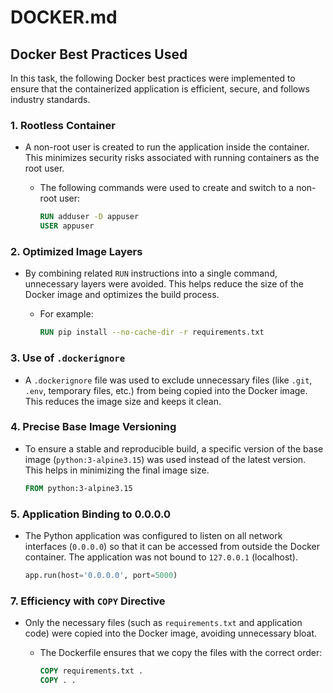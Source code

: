 # DOCKER.md

## Docker Best Practices Used

In this task, the following Docker best practices were implemented to ensure that the containerized application is efficient, secure, and follows industry standards.

### 1. **Rootless Container**

- A non-root user is created to run the application inside the container. This minimizes security risks associated with running containers as the root user.
  - The following commands were used to create and switch to a non-root user:

     ```dockerfile
     RUN adduser -D appuser
     USER appuser
     ```

### 2. **Optimized Image Layers**

- By combining related `RUN` instructions into a single command, unnecessary layers were avoided. This helps reduce the size of the Docker image and optimizes the build process.
  - For example:

     ```dockerfile
     RUN pip install --no-cache-dir -r requirements.txt
     ```

### 3. **Use of `.dockerignore`**

- A `.dockerignore` file was used to exclude unnecessary files (like `.git`, `.env`, temporary files, etc.) from being copied into the Docker image. This reduces the image size and keeps it clean.

### 4. **Precise Base Image Versioning**

- To ensure a stable and reproducible build, a specific version of the base image (`python:3-alpine3.15`) was used instead of the latest version. This helps in minimizing the final image size.

     ```dockerfile
     FROM python:3-alpine3.15
     ```

### 5. **Application Binding to 0.0.0.0**

- The Python application was configured to listen on all network interfaces (`0.0.0.0`) so that it can be accessed from outside the Docker container. The application was not bound to `127.0.0.1` (localhost).

     ```python
     app.run(host='0.0.0.0', port=5000)
     ```

### 7. **Efficiency with `COPY` Directive**

- Only the necessary files (such as `requirements.txt` and application code) were copied into the Docker image, avoiding unnecessary bloat.
  - The Dockerfile ensures that we copy the files with the correct order:

     ```dockerfile
     COPY requirements.txt .
     COPY . .
     ```
